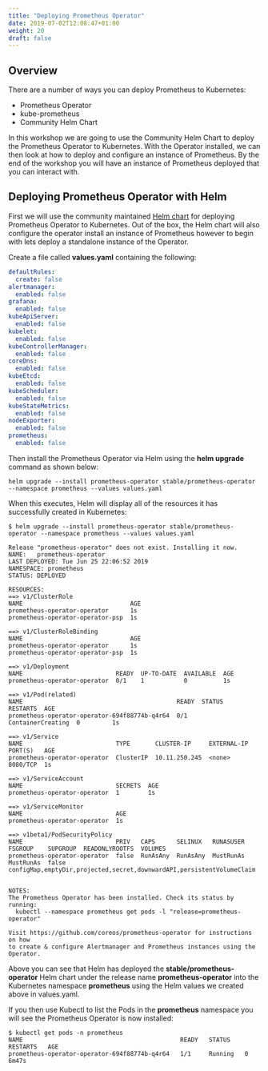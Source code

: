 ```yaml
---
title: "Deploying Prometheus Operator"
date: 2019-07-02T12:08:47+01:00
weight: 20
draft: false
---
```


## Overview

There are a number of ways you can deploy Prometheus to Kubernetes:

* Prometheus Operator
* kube-prometheus
* Community Helm Chart

In this workshop we are going to use the Community Helm Chart to deploy the Prometheus Operator to Kubernetes. With the Operator installed, we can then look at how to deploy and configure an instance of Prometheus. By the end of the workshop you will have an instance of Prometheus deployed that you can interact with.

## Deploying Prometheus Operator with Helm

First we will use the community maintained [Helm chart](https://github.com/helm/charts/tree/master/stable/prometheus-operator) for deploying Prometheus Operator to Kubernetes. Out of the box, the Helm chart will also configure the operator install an instance of Prometheus however to begin with lets deploy a standalone instance of the Operator.

Create a file called **values.yaml** containing the following:

```yaml
defaultRules:
  create: false
alertmanager:
  enabled: false
grafana:
  enabled: false
kubeApiServer:
  enabled: false
kubelet:
  enabled: false
kubeControllerManager:
  enabled: false
coreDns:
  enabled: false
kubeEtcd:
  enabled: false
kubeScheduler:
  enabled: false
kubeStateMetrics:
  enabled: false
nodeExporter:
  enabled: false
prometheus:
  enabled: false
```

Then install the Prometheus Operator via Helm using the **helm upgrade** command as shown below:

```shell
helm upgrade --install prometheus-operator stable/prometheus-operator --namespace prometheus --values values.yaml
```

When this executes, Helm will display all of the resources it has successfully created in Kubernetes:

```shell
$ helm upgrade --install prometheus-operator stable/prometheus-operator --namespace prometheus --values values.yaml

Release "prometheus-operator" does not exist. Installing it now.
NAME:   prometheus-operator
LAST DEPLOYED: Tue Jun 25 22:06:52 2019
NAMESPACE: prometheus
STATUS: DEPLOYED

RESOURCES:
==> v1/ClusterRole
NAME                              AGE
prometheus-operator-operator      1s
prometheus-operator-operator-psp  1s

==> v1/ClusterRoleBinding
NAME                              AGE
prometheus-operator-operator      1s
prometheus-operator-operator-psp  1s

==> v1/Deployment
NAME                          READY  UP-TO-DATE  AVAILABLE  AGE
prometheus-operator-operator  0/1    1           0          1s

==> v1/Pod(related)
NAME                                           READY  STATUS             RESTARTS  AGE
prometheus-operator-operator-694f88774b-q4r64  0/1    ContainerCreating  0         1s

==> v1/Service
NAME                          TYPE       CLUSTER-IP     EXTERNAL-IP  PORT(S)   AGE
prometheus-operator-operator  ClusterIP  10.11.250.245  <none>       8080/TCP  1s

==> v1/ServiceAccount
NAME                          SECRETS  AGE
prometheus-operator-operator  1        1s

==> v1/ServiceMonitor
NAME                          AGE
prometheus-operator-operator  1s

==> v1beta1/PodSecurityPolicy
NAME                          PRIV   CAPS      SELINUX   RUNASUSER  FSGROUP    SUPGROUP  READONLYROOTFS  VOLUMES
prometheus-operator-operator  false  RunAsAny  RunAsAny  MustRunAs  MustRunAs  false     configMap,emptyDir,projected,secret,downwardAPI,persistentVolumeClaim


NOTES:
The Prometheus Operator has been installed. Check its status by running:
  kubectl --namespace prometheus get pods -l "release=prometheus-operator"

Visit https://github.com/coreos/prometheus-operator for instructions on how
to create & configure Alertmanager and Prometheus instances using the Operator.

```

Above you can see that Helm has deployed the **stable/prometheus-operator** Helm chart under the release name **prometheus-operator** into the Kubernetes namespace **prometheus** using the Helm values we created above in values.yaml.

If you then use Kubectl to list the Pods in the **prometheus** namespace you will see the Prometheus Operator is now installed:

```shell
$ kubectl get pods -n prometheus
NAME                                            READY   STATUS    RESTARTS   AGE
prometheus-operator-operator-694f88774b-q4r64   1/1     Running   0          6m47s
```
